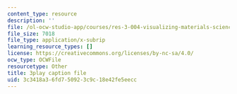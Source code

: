```yaml
---
content_type: resource
description: ''
file: /ol-ocw-studio-app/courses/res-3-004-visualizing-materials-science-fall-2017/3c3418a36fd750923c9c18e42fe5eecc_peJUDjHJGb4.srt
file_size: 7018
file_type: application/x-subrip
learning_resource_types: []
license: https://creativecommons.org/licenses/by-nc-sa/4.0/
ocw_type: OCWFile
resourcetype: Other
title: 3play caption file
uid: 3c3418a3-6fd7-5092-3c9c-18e42fe5eecc
---
```

